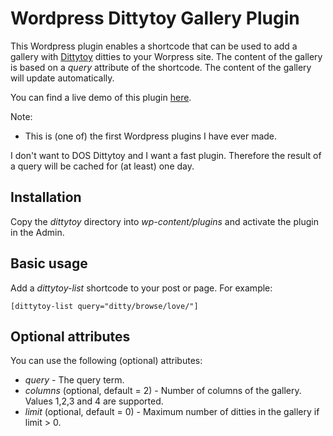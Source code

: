 # Wordpress Dittytoy Gallery Plugin

This Wordpress plugin enables a shortcode that can be used to add a gallery with [Dittytoy](https://dittytoy.net) ditties to your Worpress site. The content of the gallery is based on a _query_ attribute of the shortcode. The content of the gallery will update automatically.

You can find a live demo of this plugin [here](https://reindernijhoff.net/dittytoy/).

Note:
- This is (one of) the first Wordpress plugins I have ever made. 

I don't want to DOS Dittytoy and I want a fast plugin. Therefore the result of a query will be cached for (at least) one day.

## Installation

Copy the _dittytoy_ directory into _wp-content/plugins_ and activate the plugin in the Admin.

## Basic usage

Add a _dittytoy-list_ shortcode to your post or page. For example:

```
[dittytoy-list query="ditty/browse/love/"]
```

## Optional attributes

You can use the following (optional) attributes:

- *query* - The query term.
- *columns* (optional, default = 2) - Number of columns of the gallery. Values 1,2,3 and 4 are supported.
- *limit* (optional, default = 0) - Maximum number of ditties in the gallery if limit > 0.
